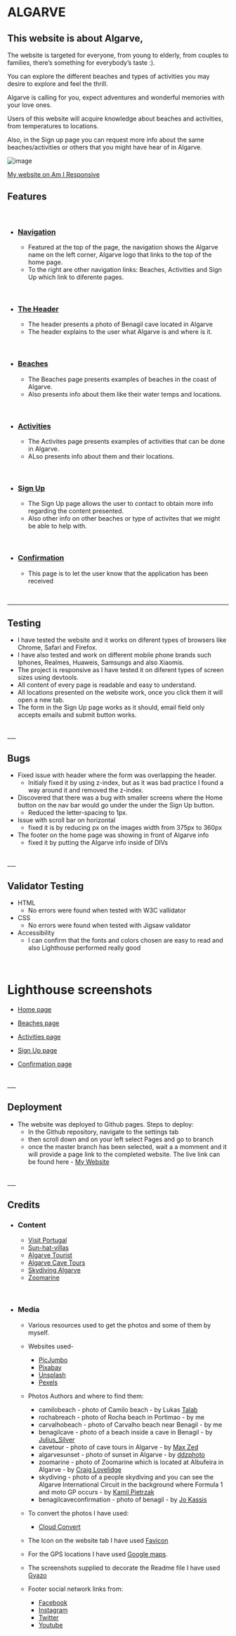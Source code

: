 # ALGARVE


## This website is about Algarve, 
<p>The website is targeted for everyone, from young to elderly, from couples to families, there’s something for everybody’s taste :).
<p>You can explore the different beaches and types of activities you may desire to explore and feel the thrill.
<p>Algarve is calling for you, expect adventures and wonderful memories with your love ones.
<p>Users of this website will acquire knowledge about beaches and activities, from temperatures to locations.
<p>Also, in the Sign up page you can request more info about the same beaches/activities or others that you might have hear of in Algarve.
<br>

![image](assets/images/readme-images/am-i-responsive.png)

[My website on Am I Responsive](https://ui.dev/amiresponsive?url=https://b1ndark.github.io/project1/)

## Features
<br>

- ### [Navigation](assets/images/readme-images/navigation.png)

    - Featured at the top of the page, the navigation shows the Algarve name on the left corner, Algarve logo that links to the top of the home page.
    - To the right are other navigation links: Beaches, Activities and Sign Up which link to diferente pages.

<br>

- ### [The Header](assets/images/readme-images/header.png)

    - The header presents a photo of Benagil cave located in Algarve
    - The header explains to the user what Algarve is and where is it.

<br>

- ### [Beaches](assets/images/readme-images/beaches.png)

    - The Beaches page presents examples of beaches in the coast of Algarve.
    - Also presents info about them like their water temps and locations.

<br>

- ### [Activities](assets/images/readme-images/activities.png)

    - The Activites page presents examples of activities that can be done in Algarve.
    - ALso presents info about them and their locations.

<br>

- ### [Sign Up](assets/images/readme-images/signup.png)

    - The Sign Up page allows the user to contact to obtain more info regarding the content presented.
    - Also other info on other beaches or type of activites that we might be able to help with.

<br>

- ### [Confirmation](assets/images/readme-images/confirmation.jpg)

    - This page is to let the user know that the application has been received

<br>

___ 

## Testing

- I have tested the website and it works on diferent types of browsers like Chrome, Safari and Firefox.
- I have also tested and work on different mobile phone brands such Iphones, Realmes, Huaweis, Samsungs and also Xiaomis.
- The project is responsive as I have tested it on diferent types of screen sizes using devtools.
- All content of every page is readable and easy to understand.
- All locations presented on the website work, once you click them it will open a new tab.
- The form in the Sign Up page works as it should, email field only accepts emails and submit button works.
<br>
___ 

## Bugs

- Fixed issue with header where the form was overlapping the header.
    - Initialy fixed it by using z-index, but as it was bad practice I found a way around it and removed the z-index.
- Discovered that there was a bug with smaller screens where the Home button on the nav bar would go under the under the Sign Up button.
    - Reduced the letter-spacing to 1px.
- Issue with scroll bar on horizontal
    - fixed it is by reducing px on the images width from 375px to 360px
- The footer on the home page was showing in front of Algarve info
    - fixed it by putting the Algarve info inside of DIVs
<br>
___ 

## Validator Testing

- HTML
    - No errors were found when tested with W3C vallidator
- CSS
    - No errors were found when tested with Jigsaw validator
- Accessibility
    - I can confirm that the fonts and colors chosen are easy to read and also Lighthouse performed really good
<br>

# Lighthouse screenshots

- [Home page](assets/images/readme-images/lighthouse-performance/homeperformance.png)

- [Beaches page](assets/images/readme-images/lighthouse-performance/beachesperformance.png)

- [Activities page](assets/images/readme-images/lighthouse-performance/activitiesperformance.png)

- [Sign Up page](assets/images/readme-images/lighthouse-performance/signupperformance.png)

- [Confirmation page](assets/images/readme-images/lighthouse-performance/confirmationperformance.png)

<br>
___ 

## Deployment

- The website was deployed to Github pages. Steps to deploy:
    - In the Github repository, navigate to the settings tab
    - then scroll down and on your left select Pages and go to branch
    - once the master branch has been selected, wait a a momment and it will provide a page link to the completed website.
The live link can be found here - [My Website](https://b1ndark.github.io/project1/)
<br>
___ 

## Credits

 - ### Content

    - [Visit Portugal](https://www.visitportugal.com/en/node/141915)
    - [Sun-hat-villas](https://www.sun-hat-villas.com/algarve/carvoeiro/beaches/praia-do-carvalho)
    - [Algarve Tourist](https://www.algarve-tourist.com/praia-da-rocha-portugal-algarve-guide.html)
    - [Algarve Cave Tours](https://www.algarvecavetours.com/)
    - [Skydiving Algarve](https://www.skydivealgarve.com/)
    - [Zoomarine](https://www.zoomarine.pt/en/)
<br>

 - ### Media

    - Various resources used to get the photos and some of them by myself.

    - Websites used-
       - [PicJumbo](https://picjumbo.com)
       - [Pixabay](https://pixabay.com)
       - [Unsplash](https://unsplash.com)
       - [Pexels](https://www.pexels.com)

    - Photos Authors and where to find them:
       - camilobeach - photo of Camilo beach - by Lukas [Talab](https://picjumbo.com/couple-on-a-beach-enjoying-sunrise/)
       - rochabreach - photo of Rocha beach in Portimao - by me
       - carvalhobeach - photo of Carvalho beach near Benagil - by me
       - benagilcave - photo of a beach inside a cave in Benagil - by [Julius_Silver](https://pixabay.com/photos/portugal-algarve-benagil-selfie-3029665/)
       - cavetour - photo of cave tours in Algarve - by [Max Zed](https://unsplash.com/photos/RhCcwI570bE)
       - algarvesunset - photo of sunset in Algarve - by [ddzphoto](https://pixabay.com/photos/portugal-beach-sunset-sea-scenic-2392312/)
       - zoomarine - photo of Zoomarine which is located at Albufeira in Algarve - by [Craig Lovelidge](https://unsplash.com/photos/5iiI5wVXY8M)
       - skydiving - photo of a people skydiving and you can see the Algarve International Circuit in the background where Formula 1 and moto GP occurs - by [Kamil Pietrzak](https://unsplash.com/photos/G0FsO2Ca8nQ)
       - benagilcaveconfirmation - photo of benagil - by [Jo Kassis](https://www.pexels.com/photo/people-near-a-body-of-water-under-a-cave-hole-5339442/)
    
    - To convert the photos I have used:
        - [Cloud Convert](https://cloudconvert.com/)

    - The Icon on the website tab I have used [Favicon](https://favicon.io/emoji-favicons/sun/)

    - For the GPS locations I have used [Google maps](https://www.google.com/maps/).
    
    - The screenshots supplied to decorate the Readme file I have used [Gyazo](https://gyazo.com/)
    
    - Footer social network links from:
        - [Facebook](https://www.facebook.com/)
        - [Instagram](https://www.instagram.com/)
        - [Twitter](https://twitter.com/)
        - [Youtube](https://www.youtube.com/)